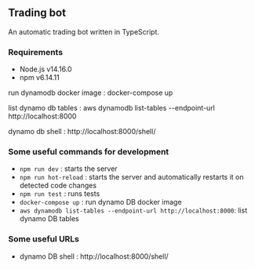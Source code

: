 ## Trading bot

An automatic trading bot written in TypeScript.

### Requirements

- Node.js v14.16.0
- npm v6.14.11

run dynamodb docker image : docker-compose up

list dynamo db tables :  aws dynamodb list-tables --endpoint-url http://localhost:8000

dynamo db shell : http://localhost:8000/shell/

### Some useful commands for development

- `npm run dev` : starts the server
- `npm run hot-reload` : starts the server and automatically restarts it on detected code changes
- `npm run test` : runs tests
- `docker-compose up` : run dynamo DB docker image
- `aws dynamodb list-tables --endpoint-url http://localhost:8000`: list dynamo DB tables

### Some useful URLs
- dynamo DB shell : http://localhost:8000/shell/

